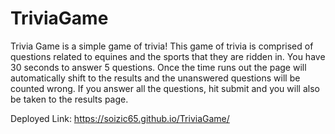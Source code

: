 # TriviaGame
Trivia Game is a simple game of trivia! 
This game of trivia is comprised of questions related to equines and the sports that they are ridden in. 
You have 30 seconds to answer 5 questions. Once the time runs out the page will automatically shift to the results and the unanswered questions will be counted wrong. If you answer all the questions, hit submit and you will also be taken to the results page.


Deployed Link:
https://soizic65.github.io/TriviaGame/
